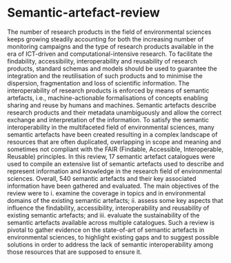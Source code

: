 # Semantic-artefact-review
The number of research products in the field of environmental sciences keeps growing steadily accounting for both the increasing number of monitoring campaigns and the type of research products available in the era of ICT-driven and computational-intensive research. 
To facilitate the findability, accessibility, interoperability and reusability of research products, standard schemas and models should be used to guarantee the integration and the reutilisation of such products and to minimise the dispersion, fragmentation and loss of scientific information. 
The interoperability of research products is enforced by means of semantic artefacts, i.e., machine-actionable formalisations of concepts enabling sharing and reuse by humans and machines. Semantic artefacts describe research products and their metadata unambiguously and allow the correct exchange and interpretation of the information. 
To satisfy the semantic interoperability in the multifaceted field of environmental sciences, many semantic artefacts have been created resulting in a complex landscape of resources that are often duplicated, overlapping in scope and meaning and sometimes not compliant with the FAIR (Findable, Accessible, Interoperable, Reusable) principles. 
In this review, 17 semantic artefact catalogues were used to compile an extensive list of semantic artefacts used to describe and represent information and knowledge in the research field of environmental sciences. Overall, 540 semantic artefacts and their key associated information have been gathered and evaluated. 
The main objectives of the review were to i. examine the coverage in topics and in environmental domains of the existing semantic artefacts; ii. assess some key aspects that influence the findability, accessibility, interoperability and reusability of existing semantic artefacts; and iii. evaluate the sustainability of the semantic artefacts available across multiple catalogues. 
Such a review is pivotal to gather evidence on the state-of-art of semantic artefacts in environmental sciences, to highlight existing gaps and to suggest possible solutions in order to address the lack of semantic interoperability among those resources that are supposed to ensure it.
